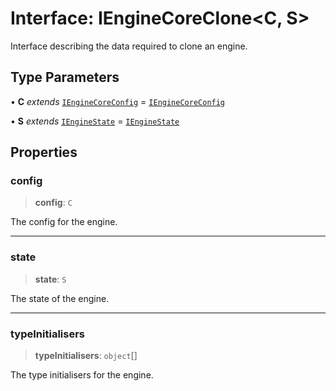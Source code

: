 # Interface: IEngineCoreClone\<C, S\>

Interface describing the data required to clone an engine.

## Type Parameters

• **C** *extends* [`IEngineCoreConfig`](IEngineCoreConfig.md) = [`IEngineCoreConfig`](IEngineCoreConfig.md)

• **S** *extends* [`IEngineState`](IEngineState.md) = [`IEngineState`](IEngineState.md)

## Properties

### config

> **config**: `C`

The config for the engine.

***

### state

> **state**: `S`

The state of the engine.

***

### typeInitialisers

> **typeInitialisers**: `object`[]

The type initialisers for the engine.
